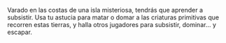 Varado en las costas de una isla
misteriosa, tendrás que aprender a 
subsistir. Usa tu astucia para matar o 
domar a las criaturas primitivas que recorren 
estas tierras, y halla otros jugadores para subsistir, dominar… y escapar.